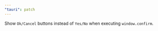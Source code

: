 ```yaml
---
"tauri": patch
---
```


Show `Ok/Cancel` buttons instead of `Yes/No` when executing `window.confirm`.
